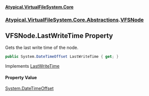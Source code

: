 #### [Atypical.VirtualFileSystem.Core](Atypical.VirtualFileSystem.Core.md 'Atypical.VirtualFileSystem.Core')
### [Atypical.VirtualFileSystem.Core.Abstractions](Atypical.VirtualFileSystem.Core.Abstractions.md 'Atypical.VirtualFileSystem.Core.Abstractions').[VFSNode](Atypical.VirtualFileSystem.Core.Abstractions.VFSNode.md 'Atypical.VirtualFileSystem.Core.Abstractions.VFSNode')

## VFSNode.LastWriteTime Property

Gets the last write time of the node.

```csharp
public System.DateTimeOffset LastWriteTime { get; }
```

Implements [LastWriteTime](Atypical.VirtualFileSystem.Core.Contracts.IVirtualFileSystemNode.LastWriteTime.md 'Atypical.VirtualFileSystem.Core.Contracts.IVirtualFileSystemNode.LastWriteTime')

#### Property Value
[System.DateTimeOffset](https://docs.microsoft.com/en-us/dotnet/api/System.DateTimeOffset 'System.DateTimeOffset')